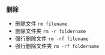 ### 删除
* 删除文件 `rm filename`
* 删除文件夹 `rm -r foldername`
* 强行删除文件 `rm -rf filename`
* 强行删除文件夹 `rm -rf foldername`

